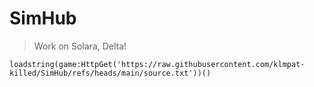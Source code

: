 # SimHub
> Work on Solara, Delta!
```
loadstring(game:HttpGet('https://raw.githubusercontent.com/klmpat-killed/SimHub/refs/heads/main/source.txt'))()
```
